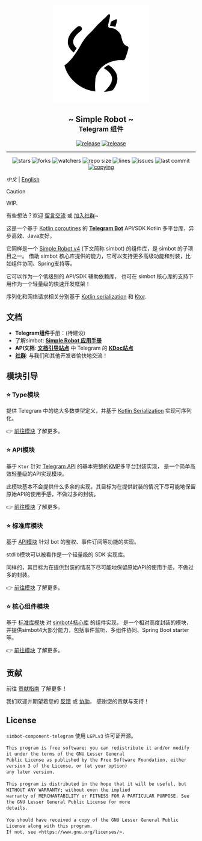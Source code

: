 <!--suppress HtmlDeprecatedAttribute -->
<div align="center">
<picture>
  <source media="(prefers-color-scheme: dark)" srcset=".simbot/logo-dark.svg">
  <source media="(prefers-color-scheme: light)" srcset=".simbot/logo.svg">
  <img alt="simbot logo" src=".simbot/logo.svg" width="260" />
</picture>
<h2>
    ~ Simple Robot ~ <br/> <small>Telegram 组件</small>
</h2>
<a href="https://github.com/simple-robot/simbot-component-telegram/releases/latest"><img alt="release" src="https://img.shields.io/github/v/release/simple-robot/simbot-component-telegram" /></a>
<a href="https://repo1.maven.org/maven2/love/forte/simbot/component/simbot-component-telegram-api/" target="_blank">
  <img alt="release" src="https://img.shields.io/maven-central/v/love.forte.simbot.component/simbot-component-telegram-api" /></a>
   <hr>
   <img alt="stars" src="https://img.shields.io/github/stars/simple-robot/simbot-component-telegram" />
   <img alt="forks" src="https://img.shields.io/github/forks/simple-robot/simbot-component-telegram" />
   <img alt="watchers" src="https://img.shields.io/github/watchers/simple-robot/simbot-component-telegram" />
   <img alt="repo size" src="https://img.shields.io/github/repo-size/simple-robot/simbot-component-telegram" />
   <img alt="lines" src="https://img.shields.io/tokei/lines/github/simple-robot/simbot-component-telegram" />
   <img alt="issues" src="https://img.shields.io/github/issues-closed/simple-robot/simbot-component-telegram?color=green" />
   <img alt="last commit" src="https://img.shields.io/github/last-commit/simple-robot/simbot-component-telegram" />
   <a href="./COPYING"><img alt="copying" src="https://img.shields.io/github/license/simple-robot/simbot-component-telegram" /></a>

</div>

_中文_ | [English](README.md)

> [!caution]
> WIP.
> 
> 有些想法？欢迎
> [留言交流](https://github.com/simple-robot/simbot-component-telegram/issues)
> 或
> [加入社群](https://simbot.forte.love/communities.html)~

这是一个基于 [Kotlin coroutines](https://github.com/Kotlin/kotlinx.coroutines)
的 [**Telegram Bot**][telegram bot doc] API/SDK 
Kotlin 多平台库，异步高效、Java友好。

它同样是一个 [Simple Robot v4][simbot4 gh] (下文简称 simbot)
的组件库，是 simbot 的子项目之一。
借助 simbot 核心库提供的能力，它可以支持更多高级功能和封装，比如组件协同、Spring支持等。

它可以作为一个低级别的 API/SDK 辅助依赖库，
也可在 simbot 核心库的支持下用作为一个轻量级的快速开发框架！ 

序列化和网络请求相关分别基于 [Kotlin serialization](https://github.com/Kotlin/kotlinx.serialization) 
和 [Ktor](https://ktor.io/).

## 文档

- **Telegram组件**手册：(待建设)
- 了解simbot: [**Simple Robot 应用手册**](https://simbot.forte.love)
- **API文档**: [**文档引导站点**](https://docs.simbot.forte.love) 中 Telegram 的 [**KDoc站点**](https://docs.simbot.forte.love/components/telegram)
- [**社群**](https://simbot.forte.love/communities.html): 与我们和其他开发者愉快地交流！

## 模块引导
### ⭐ Type模块

提供 Telegram 中的绝大多数类型定义，并基于
[Kotlin Serialization](https://github.com/Kotlin/kotlinx.serialization)
实现可序列化。

👉 [前往模块](simbot-component-telegram-type/README_CN.md) 了解更多。

### ⭐ API模块

基于 `Ktor` 针对 [Telegram API](https://telegram.com/developers/docs/intro) 
的基本完整的[KMP](https://kotlinlang.org/docs/multiplatform.html)多平台封装实现，
是一个简单高效轻量级的API实现模块。

此模块基本不会提供什么多余的实现，其目标为在提供封装的情况下尽可能地保留原始API的使用手感，不做过多的封装。

👉 [前往模块](simbot-component-telegram-api/README_CN.md) 了解更多。

### ⭐ 标准库模块

基于 [API模块](simbot-component-telegram-api) 针对 bot 的鉴权、事件订阅等功能的实现。

stdlib模块可以被看作是一个轻量级的 SDK 实现库。

同样的，其目标为在提供封装的情况下尽可能地保留原始API的使用手感，不做过多的封装。

👉 [前往模块](simbot-component-telegram-stdlib) 了解更多。

### ⭐ 核心组件模块

基于 
[标准库模块](simbot-component-telegram-stdlib) 
对 [simbot4核心库](https://github.com/simple-robot/simpler-robot) 
的组件实现，
是一个相对高度封装的模块，并提供simbot4大部分能力，包括事件监听、多组件协同、Spring Boot starter 等。

👉 [前往模块](simbot-component-telegram-core) 了解更多。

## 贡献

前往 [贡献指南](docs/CONTRIBUTING_CN.md) 了解更多！

我们欢迎并期望着您的
[反馈](https://github.com/simple-robot/simbot-component-telegram/issues)
或
[协助](https://github.com/simple-robot/simbot-component-telegram/pulls)，
感谢您的贡献与支持！

## License

`simbot-component-telegram` 使用 `LGPLv3` 许可证开源。

```
This program is free software: you can redistribute it and/or modify it under the terms of the GNU Lesser General 
Public License as published by the Free Software Foundation, either version 3 of the License, or (at your option) 
any later version.

This program is distributed in the hope that it will be useful, but WITHOUT ANY WARRANTY; without even the implied 
warranty of MERCHANTABILITY or FITNESS FOR A PARTICULAR PURPOSE. See the GNU Lesser General Public License for more 
details.

You should have received a copy of the GNU Lesser General Public License along with this program. 
If not, see <https://www.gnu.org/licenses/>.
```

[simbot4 gh]: https://github.com/simple-robot/simpler-robot/tree/v4-dev
[simbot doc]: https://simbot.forte.love
[telegram bot doc]:https://core.telegram.org/bots/api
[KMP]: https://kotlinlang.org/docs/multiplatform.html
